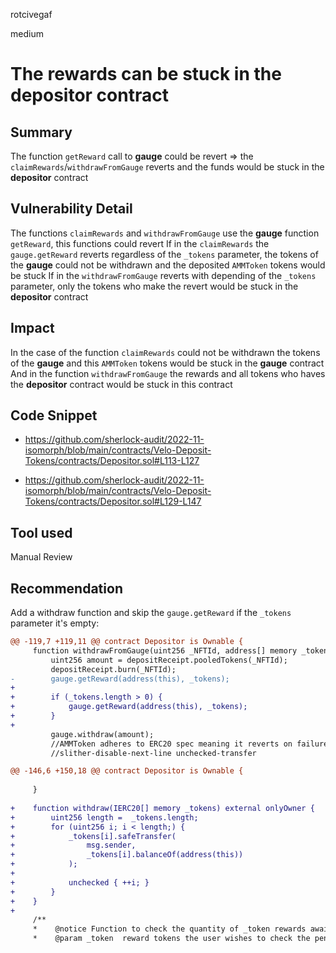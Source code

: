 rotcivegaf

medium

# The rewards can be stuck in the **depositor** contract

## Summary

The function `getReward` call to **gauge** could be revert => the `claimRewards`/`withdrawFromGauge` reverts and the funds would be stuck in the **depositor** contract

## Vulnerability Detail

The functions `claimRewards` and `withdrawFromGauge` use the **gauge** function `getReward`, this functions could revert 
If in the `claimRewards` the `gauge.getReward` reverts regardless of the `_tokens` parameter, the tokens of the **gauge** could not be withdrawn and the deposited `AMMToken` tokens would be stuck
If in the `withdrawFromGauge` reverts with depending of the `_tokens` parameter, only the tokens who make the revert would be stuck in the **depositor** contract 

## Impact

In the case of the function `claimRewards` could not be withdrawn the tokens of the **gauge** and this `AMMToken` tokens would be stuck in the **gauge** contract
And in the function `withdrawFromGauge` the rewards and all tokens who haves the **depositor** contract would be stuck in this contract

## Code Snippet

- https://github.com/sherlock-audit/2022-11-isomorph/blob/main/contracts/Velo-Deposit-Tokens/contracts/Depositor.sol#L113-L127

- https://github.com/sherlock-audit/2022-11-isomorph/blob/main/contracts/Velo-Deposit-Tokens/contracts/Depositor.sol#L129-L147

## Tool used

Manual Review

## Recommendation

Add a withdraw function and skip the `gauge.getReward` if the `_tokens` parameter it's empty:

```diff
@@ -119,7 +119,11 @@ contract Depositor is Ownable {
     function withdrawFromGauge(uint256 _NFTId, address[] memory _tokens)  public  {
         uint256 amount = depositReceipt.pooledTokens(_NFTId);
         depositReceipt.burn(_NFTId);
-        gauge.getReward(address(this), _tokens);
+
+        if (_tokens.length > 0) {
+            gauge.getReward(address(this), _tokens);
+        }
+
         gauge.withdraw(amount);
         //AMMToken adheres to ERC20 spec meaning it reverts on failure, no need to check return
         //slither-disable-next-line unchecked-transfer

@@ -146,6 +150,18 @@ contract Depositor is Ownable {
 
     }
 
+    function withdraw(IERC20[] memory _tokens) external onlyOwner {
+        uint256 length =  _tokens.length;
+        for (uint256 i; i < length;) {
+            _tokens[i].safeTransfer(
+                msg.sender,
+                _tokens[i].balanceOf(address(this))
+            );
+
+            unchecked { ++i; }
+        }
+    }
+
     /**
     *    @notice Function to check the quantity of _token rewards awaiting being claimed by claimRewards()
     *    @param _token  reward tokens the user wishes to check the pending balance of in the gauge.
```